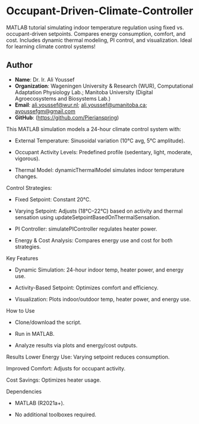 # Occupant-Driven-Climate-Controller
MATLAB tutorial simulating indoor temperature regulation using fixed vs. occupant-driven setpoints. Compares energy consumption, comfort, and cost. Includes dynamic thermal modeling, PI control, and visualization. Ideal for learning climate control systems!
## Author
- **Name**: Dr. Ir. Ali Youssef
- **Organization**: Wageningen University & Research (WUR), Computational Adaptation Physiology Lab.; Manitoba University (Digital Agroecosystems and Biosystems Lab.)
- **Email**: ali.youssef@wur.nl; ali.youssef@umanitoba.ca; ayoussefgm@gmail.com 
- **GitHub**: (https://github.com/Pierianspring)

This MATLAB simulation models a 24-hour climate control system with:

- External Temperature: Sinusoidal variation (10°C avg, 5°C amplitude).

- Occupant Activity Levels: Predefined profile (sedentary, light, moderate, vigorous).

- Thermal Model: dynamicThermalModel simulates indoor temperature changes.

Control Strategies:

- Fixed Setpoint: Constant 20°C.

- Varying Setpoint: Adjusts (18°C–22°C) based on activity and thermal sensation using updateSetpointBasedOnThermalSensation.

- PI Controller: simulatePIController regulates heater power.

- Energy & Cost Analysis: Compares energy use and cost for both strategies.

Key Features
- Dynamic Simulation: 24-hour indoor temp, heater power, and energy use.

- Activity-Based Setpoint: Optimizes comfort and efficiency.

- Visualization: Plots indoor/outdoor temp, heater power, and energy use.

How to Use
- Clone/download the script.

- Run in MATLAB.

- Analyze results via plots and energy/cost outputs.

Results
Lower Energy Use: Varying setpoint reduces consumption.

Improved Comfort: Adjusts for occupant activity.

Cost Savings: Optimizes heater usage.

Dependencies
- MATLAB (R2021a+).

- No additional toolboxes required.
